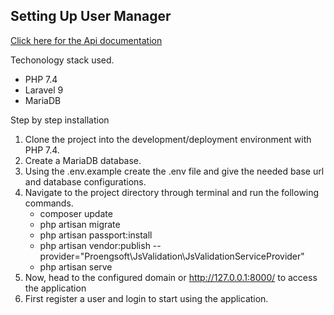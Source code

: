
## Setting Up User Manager


[Click here for the Api documentation](https://documenter.getpostman.com/view/9089288/UzJESK83)

Techonology stack used.

- PHP 7.4
- Laravel 9
- MariaDB

Step by step installation

1. Clone the project into the development/deployment environment with PHP 7.4.
2. Create a MariaDB database.
3. Using the .env.example create the .env file and give the needed base url and database configurations.
4. Navigate to the project directory through terminal and run the following commands.
    - composer update
    - php artisan migrate
    - php artisan passport:install
    - php artisan vendor:publish --provider="Proengsoft\JsValidation\JsValidationServiceProvider" 
    - php artisan serve
 5. Now, head to the configured domain or http://127.0.0.1:8000/ to access the application
 6. First register a user and login to start using the application.
